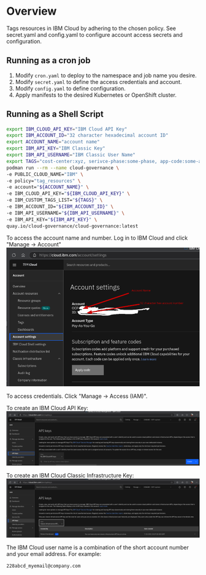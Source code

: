 # Overview

Tags resources in IBM Cloud by adhering to the chosen policy. See secret.yaml and config.yaml to configure account access secrets and configuration.

## Running as a cron job

1. Modify `cron.yaml` to deploy to the namespace and job name you desire.
2. Modify `secret.yaml` to define the access credentials and account.
3. Modify `config.yaml` to define configuration.
4. Apply manifests to the desired Kubernetes or OpenShift cluster.

## Running as a Shell Script

```sh
export IBM_CLOUD_API_KEY="IBM Cloud API Key"
export IBM_ACCOUNT_ID="32 character hexadecimal account ID"
export ACCOUNT_NAME="account name"
export IBM_API_KEY="IBM Classic Key"
export IBM_API_USERNAME="IBM Classic User Name"
export TAGS="cost-center:xyz, serivce-phase:some-phase, app-code:some-app"
podman run --rm --name cloud-governance \
-e PUBLIC_CLOUD_NAME="IBM" \
-e policy="tag_resources" \
-e account="${ACCOUNT_NAME}" \
-e IBM_CLOUD_API_KEY="${IBM_CLOUD_API_KEY}" \
-e IBM_CUSTOM_TAGS_LIST="${TAGS}" \
-e IBM_ACCOUNT_ID="${IBM_ACCOUNT_ID}" \
-e IBM_API_USERNAME="${IBM_API_USERNAME}" \
-e IBM_API_KEY="${IBM_API_KEY}" \
quay.io/cloud-governance/cloud-governance:latest
```
To access the account name and number. Log in to IBM Cloud and click "Manage -> Account"
![alt text](image.png)

To access credentials. Click "Manage -> Access (IAM)".

To create an IBM Cloud API Key:
![alt text](image-1.png)

To create an IBM Cloud Classic Infrastructure Key:
![alt text](image-2.png)

The IBM Cloud user name is a combination of the short account number and your email address.  For example:

```
228abcd_myemail@company.com
```
